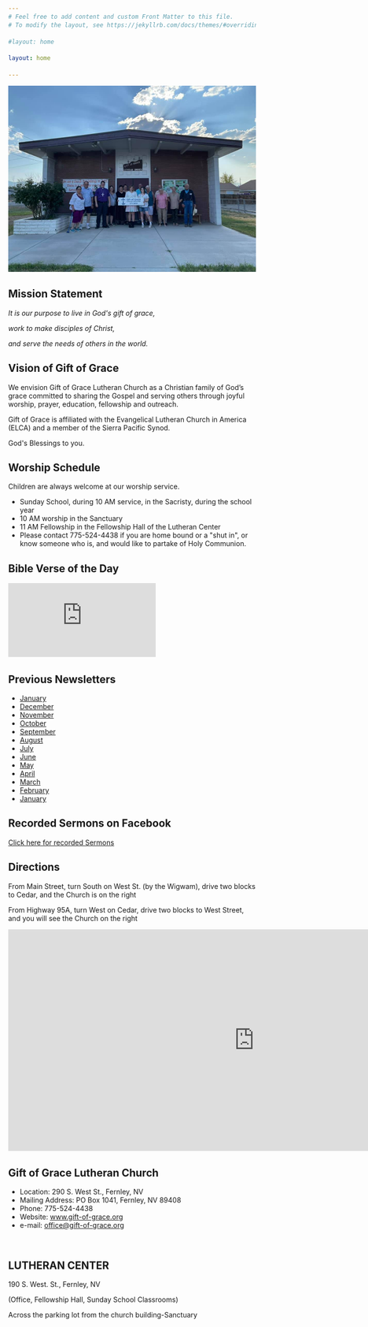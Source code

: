 ```yaml
---
# Feel free to add content and custom Front Matter to this file.
# To modify the layout, see https://jekyllrb.com/docs/themes/#overriding-theme-defaults

#layout: home

layout: home

---
```


![Gift of Grace](images/church-8-2-21_orig.jpg)

## Mission Statement

_It is our purpose to live in God's gift of grace,_

_work to make disciples of Christ,_

_and serve the needs of others in the world._

## Vision of Gift of Grace

​We envision Gift of Grace Lutheran Church as a Christian family of God’s grace committed to sharing the Gospel and serving others through joyful worship, prayer, education, fellowship and outreach.  

Gift of Grace is affiliated with the Evangelical Lutheran Church in America (ELCA) and a member of the Sierra Pacific Synod.

God's Blessings to you.

## Worship Schedule

Children are always welcome at our worship service.
* Sunday School, during 10 AM  service, in the Sacristy, during the school year
* ​10 AM worship in the Sanctuary 
* 11 AM Fellowship in the Fellowship Hall of the Lutheran Center
* Please contact 775-524-4438 if you are home bound or a "shut in", or know someone who is, and would like to partake of Holy Communion.

## Bible Verse of the Day

<script type="text/javascript" language="JavaScript" src="https://www.biblegateway.com/votd/votd.write.callback.js"> 
</script>
<script type="text/javascript" language="JavaScript" src="https://www.biblegateway.com/votd/get?format=json&version=NIV&callback=BG.votdWriteCallback"> 
</script>
<!-- alternative for no javascript -->
<noscript>
<iframe framespacing="0" frameborder="no" src="https://www.biblegateway.com/votd/get?format=html&version=NIV">View Verse of the Day</iframe> 
</noscript>

<!-- MailerLite Universal -->
<script>
    (function(w,d,e,u,f,l,n){w[f]=w[f]||function(){(w[f].q=w[f].q||[])
    .push(arguments);},l=d.createElement(e),l.async=1,l.src=u,
    n=d.getElementsByTagName(e)[0],n.parentNode.insertBefore(l,n);})
    (window,document,'script','https://assets.mailerlite.com/js/universal.js','ml');
    ml('account', '623765');
</script>
<!-- End MailerLite Universal -->

<!-- MailerLite signup -->
<div class="ml-embedded" data-form="2kPamj"></div>
<!-- End MailerLite signup -->

## Previous Newsletters

* [January](https://preview.mailerlite.io/preview/623765/emails/139850995268060922)
* [December](https://preview.mailerlite.io/preview/623765/emails/136943241530443033)
* [November](https://preview.mailerlite.io/preview/623765/emails/133870643795986020)
* [October](https://preview.mailerlite.io/preview/623765/emails/130678465020036782)
* [September](https://preview.mailerlite.io/preview/623765/emails/128675063206511679)
* [August](https://preview.mailerlite.io/preview/623765/emails/125175515794376036)
* [July](https://preview.mailerlite.io/preview/623765/emails/123092759335667110)
* [June](https://preview.mailerlite.io/preview/623765/emails/119894939156875041)
* [May](https://preview.mailerlite.io/preview/623765/emails/116723227115390720)
* [April](https://preview.mailerlite.io/preview/623765/emails/114193297578132966)
* [March](https://preview.mailerlite.io/preview/623765/emails/111662424036214391)
* [February](https://preview.mailerlite.io/preview/623765/emails/109680534196586271)
* [January](https://preview.mailerlite.io/preview/623765/emails/106431247018886917)

## Recorded Sermons on Facebook

[Click here for recorded Sermons](https://www.facebook.com/watch/giftofgracefernley/)

## Directions

From Main Street, turn South on West St. (by the Wigwam), drive two blocks to Cedar, and the Church is on the right

From Highway 95A, turn West on Cedar, drive two blocks to West Street, and you will see the Church on the right

<iframe src="https://www.google.com/maps/embed?pb=!1m18!1m12!1m3!1d1292.4275151147262!2d-119.25454969810093!3d39.6063045100499!2m3!1f0!2f0!3f0!3m2!1i1024!2i768!4f13.1!3m3!1m2!1s0x8098dd5f71a2eceb%3A0xb3668edf7d9fc94a!2sGift+of+Grace+Lutheran!5e0!3m2!1sen!2sus!4v1519624704069" width="1000" height="450" frameborder="0" style="border:0" allowfullscreen></iframe>

## Gift of Grace Lutheran Church

* Location:  290 S. West St., Fernley, NV
* Mailing Address: PO Box 1041, Fernley, NV 89408
* Phone:  775-524-4438
* Website:  www.gift-of-grace.org
* e-mail: office@gift-of-grace.org

​
## LUTHERAN CENTER

190 S. West. St., Fernley, NV

(Office, Fellowship Hall, Sunday School Classrooms)

Across the parking lot from the church building-Sanctuary
